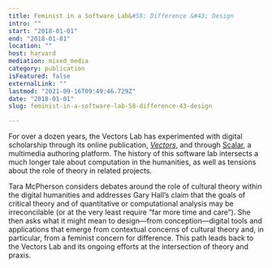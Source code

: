 ```yaml
---
title: Feminist in a Software Lab&#58; Difference &#43; Design
intro: ""
start: "2018-01-01"
end: "2018-01-01"
location: ""
host: harvard
mediation: mixed_media
category: publication
isFeatured: false
externalLink: ""
lastmod: "2021-09-16T09:49:46.729Z"
date: "2018-01-01"
slug: feminist-in-a-software-lab-58-difference-43-design

---
```

For over a dozen years, the Vectors Lab has experimented with digital scholarship through its online publication, [*Vectors*](http://vectorsjournal.org/issues/index.php?issue=7), and through [Scalar](http://scalar.usc.edu/scalar/), a multimedia authoring platform. The history of this software lab intersects a much longer tale about computation in the humanities, as well as tensions about the role of theory in related projects.

Tara McPherson considers debates around the role of cultural theory within the digital humanities and addresses Gary Hall’s claim that the goals of critical theory and of quantitative or computational analysis may be irreconcilable (or at the very least require “far more time and care”). She then asks what it might mean to design—from conception—digital tools and applications that emerge from contextual concerns of cultural theory and, in particular, from a feminist concern for difference. This path leads back to the Vectors Lab and its ongoing efforts at the intersection of theory and praxis.